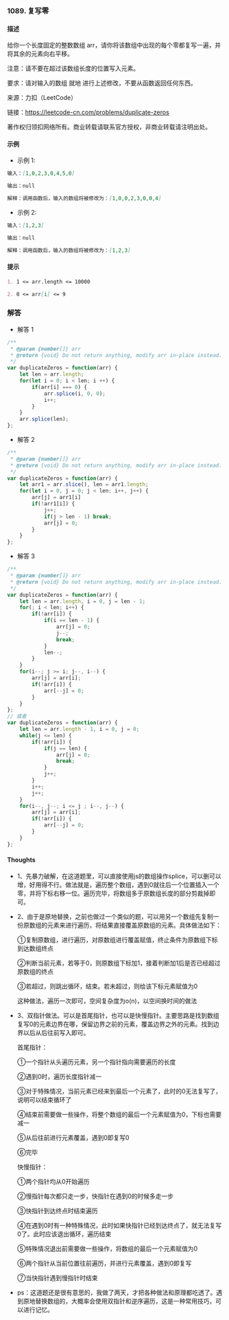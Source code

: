 ### 1089. 复写零

#### 描述
给你一个长度固定的整数数组 arr，请你将该数组中出现的每个零都复写一遍，并将其余的元素向右平移。

注意：请不要在超过该数组长度的位置写入元素。

要求：请对输入的数组 就地 进行上述修改，不要从函数返回任何东西。

来源：力扣（LeetCode）

链接：https://leetcode-cn.com/problems/duplicate-zeros

著作权归领扣网络所有。商业转载请联系官方授权，非商业转载请注明出处。

#### 示例

+ 示例 1:
```md
输入：[1,0,2,3,0,4,5,0]

输出：null

解释：调用函数后，输入的数组将被修改为：[1,0,0,2,3,0,0,4]
```
+ 示例 2:
```md
输入：[1,2,3]

输出：null

解释：调用函数后，输入的数组将被修改为：[1,2,3]
```


#### 提示
```md
1. 1 <= arr.length <= 10000

2. 0 <= arr[i] <= 9
```

### 解答

+ 解答 1
```js
/**
 * @param {number[]} arr
 * @return {void} Do not return anything, modify arr in-place instead.
 */
var duplicateZeros = function(arr) {
    let len = arr.length;
    for(let i = 0; i < len; i ++) {
        if(arr[i] === 0) {
            arr.splice(i, 0, 0);
            i++;
        }
    }
    arr.splice(len);
};
```

+ 解答 2
```js
/**
 * @param {number[]} arr
 * @return {void} Do not return anything, modify arr in-place instead.
 */
var duplicateZeros = function(arr) {
    let arr1 = arr.slice(), len = arr1.length;
    for(let i = 0, j = 0; j < len; i++, j++) {
        arr[j] = arr1[i]
        if(!arr1[i]) {
            j++;
            if(j > len - 1) break;
            arr[j] = 0;
        }
    }
};
```

+ 解答 3
```js
/**
 * @param {number[]} arr
 * @return {void} Do not return anything, modify arr in-place instead.
 */
var duplicateZeros = function(arr) {
    let len = arr.length, i = 0, j = len - 1;
    for(; i < len; i++) {
        if(!arr[i]) {
            if(i == len - 1) {
                arr[j] = 0;
                j--;
                break;
            }
            len--;
        }
    }
    for(i--; j >= i; j--, i--) {
        arr[j] = arr[i];
        if(!arr[i]) {
            arr[--j] = 0;
        }
    }
};
// 或者
var duplicateZeros = function(arr) {
    let len = arr.length - 1, i = 0, j = 0;
    while(j <= len) {
        if(!arr[i]) {
            if(j == len) {
                arr[j] = 0;
                break;
            }
            j++;
        }
        i++;
        j++;
    }
    for(i--, j--; i <= j ; i--, j--) {
        arr[j] = arr[i];
        if(!arr[i]) {
            arr[--j] = 0;
        }
    }
};
```

#### Thoughts

+ 1、先暴力破解，在这道题里，可以直接使用js的数组操作splice，可以删可以增，好用得不行。做法就是，遍历整个数组，遇到0就往后一个位置插入一个零，并将下标右移一位。遍历完毕，将数组多于原数组长度的部分剪裁掉即可。

+ 2、由于是原地替换，之前也做过一个类似的题，可以用另一个数组先复制一份原数组的元素来进行遍历，将结果直接覆盖原数组的元素。具体做法如下：

  ①复制原数组，进行遍历，对原数组进行覆盖赋值，终止条件为原数组下标到达数组终点

  ②判断当前元素，若等于0，则原数组下标加1，接着判断加1后是否已经超过原数组的终点

  ③若超过，则跳出循环，结束。若未超过，则给该下标元素赋值为0

  这种做法，遍历一次即可，空间复杂度为o(n)，以空间换时间的做法

+ 3、双指针做法。可以是首尾指针，也可以是快慢指针。主要思路是找到数组复写0的元素边界在哪，保留边界之前的元素，覆盖边界之外的元素。找到边界以后从后往前写入即可。

  首尾指针：

  ①一个指针从头遍历元素，另一个指针指向需要遍历的长度

  ②遇到0时，遍历长度指针减一

  ③对于特殊情况，当前元素已经来到最后一个元素了，此时的0无法复写了，说明可以结束循环了

  ④结束前需要做一些操作，将整个数组的最后一个元素赋值为0，下标也需要减一

  ⑤从后往前进行元素覆盖，遇到0即复写0

  ⑥完毕

  快慢指针：

  ①两个指针均从0开始遍历

  ②慢指针每次都只走一步，快指针在遇到0的时候多走一步

  ③快指针到达终点时结束遍历

  ④在遇到0时有一种特殊情况，此时如果快指针已经到达终点了，就无法复写0了。此时应该退出循环，遍历结束

  ⑤特殊情况退出前需要做一些操作，将数组的最后一个元素赋值为0

  ⑥两个指针从当前位置往前遍历，并进行元素覆盖，遇到0即复写

  ⑦当快指针遇到慢指针时结束

+ ps：这道题还是很有意思的，我做了两天，才把各种做法和原理都吃透了。遇到原地替换数组的，大概率会使用双指针和逆序遍历，这是一种常用技巧，可以进行记忆。
